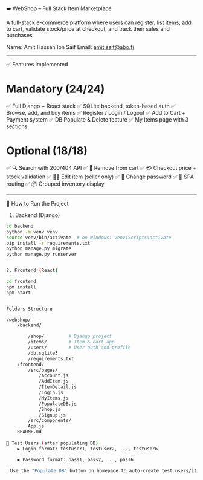 ➡️ WebShop – Full Stack Item Marketplace

A full-stack e-commerce platform where users can register, list items, add to cart, validate stock/price at checkout, and track their sales and purchases.



Name: Amit Hassan Ibn Saif 
Email: amit.saif@abo.fi

---

✅ Features Implemented

# Mandatory (24/24)

✅ Full Django + React stack
✅ SQLite backend, token-based auth
✅ Browse, add, and buy items
✅ Register / Login / Logout
✅ Add to Cart + Payment system
✅ DB Populate & Delete feature
✅ My Items page with 3 sections

# Optional (18/18)

✅ 🔍 Search with 200/404 API
✅ 🛒 Remove from cart
✅ 💳 Checkout price + stock validation
✅ 🧑‍💼 Edit item (seller only)
✅ 👤 Change password
✅ 🔄 SPA routing
✅ 📦 Grouped inventory display


---

🔧 How to Run the Project

1. Backend (Django)

```bash
cd backend
python -m venv venv
source venv/bin/activate  # on Windows: venv\Scripts\activate
pip install -r requirements.txt
python manage.py migrate
python manage.py runserver


2. Frontend (React)

cd frontend
npm install
npm start


Folders Structure

/webshop/
    /backend/

        /shop/         # Django project
        /items/        # Item & cart app
        /users/        # User auth and profile
        /db.sqlite3
        /requirements.txt
    /frontend/
        /src/pages/
            /Account.js
            /AddItem.js
            /ItemDetail.js
            /Login.js
            /MyItems.js
            /PopulateDB.js
            /Shop.js
            /Signup.js
        /src/components/
        App.js
    README.md
    
👥 Test Users (after populating DB)
    ▶️ Login format: testuser1, testuser2, ..., testuser6

    ▶️ Password format: pass1, pass2, ..., pass6

ℹ️ Use the "Populate DB" button on homepage to auto-create test users/items.
